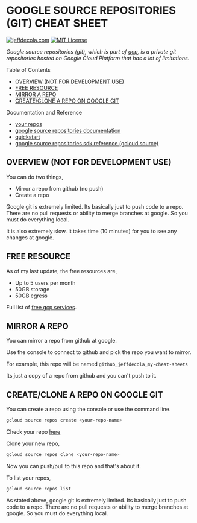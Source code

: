 # GOOGLE SOURCE REPOSITORIES (GIT) CHEAT SHEET

[![jeffdecola.com](https://img.shields.io/badge/website-jeffdecola.com-blue)](https://jeffdecola.com)
[![MIT License](https://img.shields.io/:license-mit-blue.svg)](https://jeffdecola.mit-license.org)

_Google source repositories (git), which is part of
[gcp](https://github.com/JeffDeCola/my-cheat-sheets/tree/master/software/service-providers/google-cloud-platform-cheat-sheet),
is a private git repositories hosted on Google Cloud Platform
that has a lot of limitations._

Table of Contents

* [OVERVIEW (NOT FOR DEVELOPMENT USE)](https://github.com/JeffDeCola/my-cheat-sheets/blob/master/software/service-providers/google-cloud-platform-cheat-sheet/google-source-repositories-git.md#overview-not-for-development-use)
* [FREE RESOURCE](https://github.com/JeffDeCola/my-cheat-sheets/blob/master/software/service-providers/google-cloud-platform-cheat-sheet/google-source-repositories-git.md#free-resource)
* [MIRROR A REPO](https://github.com/JeffDeCola/my-cheat-sheets/blob/master/software/service-providers/google-cloud-platform-cheat-sheet/google-source-repositories-git.md#mirror-a-repo)
* [CREATE/CLONE A REPO ON GOOGLE GIT](https://github.com/JeffDeCola/my-cheat-sheets/blob/master/software/service-providers/google-cloud-platform-cheat-sheet/google-source-repositories-git.md#createclone-a-repo-on-google-git)

Documentation and Reference

* [your repos](https://source.cloud.google.com/repos)
* [google source repositories documentation](https://cloud.google.com/source-repositories/docs/)
* [quickstart](https://cloud.google.com/source-repositories/docs/quickstart)
* [google source repositories sdk reference (gcloud source)](https://cloud.google.com/sdk/gcloud/reference/source/)

## OVERVIEW (NOT FOR DEVELOPMENT USE)

You can do two things,

* Mirror a repo from github (no push)
* Create a repo

Google git is extremely limited. Its basically just to push
code to a repo. There are no pull requests or ability to
merge branches at google.  So you must do everything local.

It is also extremely slow.  It takes time (10 minutes)
for you to see any changes at google.

## FREE RESOURCE

As of my last update, the free resources are,

* Up to 5 users per month
* 50GB storage
* 50GB egress

Full list of [free gcp services](https://cloud.google.com/free/docs/gcp-free-tier).

## MIRROR A REPO

You can mirror a repo from github at google.

Use the console to connect to github and pick the repo you want to mirror.

For example, this repo will be named `github_jeffdecola_my-cheat-sheets`

Its just a copy of a repo from github and you can't push to it.

## CREATE/CLONE A REPO ON GOOGLE GIT

You can create a repo using the console or use the command line.

```bash
gcloud source repos create <your-repo-name>
```

Check your repo [here](https://source.cloud.google.com/repos)

Clone your new repo,

```bash
gcloud source repos clone <your-repo-name>
```

Now you can push/pull to this repo and that's about it.

To list your repos,

```bash
gcloud source repos list
```

As stated above, google git is extremely limited. Its basically just to push
code to a repo. There are no pull requests or ability to
merge branches at google.  So you must do everything local.
